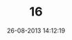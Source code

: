 ---
layout: post
title:  "16"
date: 26-08-2013 14:12:19
categories: jekyll update
language: 'en'
image: 016.png
---